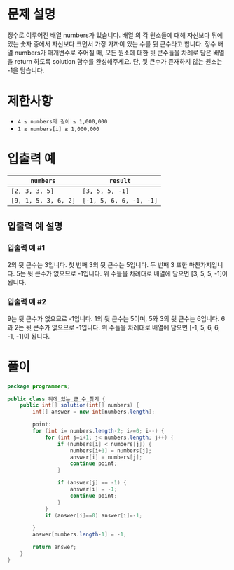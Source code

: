 # 문제 설명
정수로 이루어진 배열 numbers가 있습니다. 배열 의 각 원소들에 대해 자신보다 뒤에 있는 숫자 중에서 자신보다 크면서 가장 가까이 있는 수를 뒷 큰수라고 합니다.
정수 배열 numbers가 매개변수로 주어질 때, 모든 원소에 대한 뒷 큰수들을 차례로 담은 배열을 return 하도록 solution 함수를 완성해주세요. 단, 뒷 큰수가 존재하지 않는 원소는 -1을 담습니다.

# 제한사항
- `4 ≤ numbers의 길이 ≤ 1,000,000`
- `1 ≤ numbers[i] ≤ 1,000,000`

# 입출력 예
| `numbers`            |`result`                |
|--------------------- |------------------------|
|`[2, 3, 3, 5]`	       | `[3, 5, 5, -1]`        |
| `[9, 1, 5, 3, 6, 2]` |`[-1, 5, 6, 6, -1, -1]` |

## 입출력 예 설명
### 입출력 예 #1
2의 뒷 큰수는 3입니다. 첫 번째 3의 뒷 큰수는 5입니다. 두 번째 3 또한 마찬가지입니다. 5는 뒷 큰수가 없으므로 -1입니다. 위 수들을 차례대로 배열에 담으면 [3, 5, 5, -1]이 됩니다.

### 입출력 예 #2
9는 뒷 큰수가 없으므로 -1입니다. 1의 뒷 큰수는 5이며, 5와 3의 뒷 큰수는 6입니다. 6과 2는 뒷 큰수가 없으므로 -1입니다. 위 수들을 차례대로 배열에 담으면 [-1, 5, 6, 6, -1, -1]이 됩니다.

# 풀이
```java
package programmers;

public class 뒤에_있는_큰_수_찾기 {
	public int[] solution(int[] numbers) {
		int[] answer = new int[numbers.length];

		point:
		for (int i= numbers.length-2; i>=0; i--) {
			for (int j=i+1; j< numbers.length; j++) {
				if (numbers[i] < numbers[j]) {
					numbers[i+1] = numbers[j];
					answer[i] = numbers[j];
					continue point;
				}

				if (answer[j] == -1) {
					answer[i] = -1;
					continue point;
				}
			}
			if (answer[i]==0) answer[i]=-1;

		}
		answer[numbers.length-1] = -1;

		return answer;
	}
}
```

